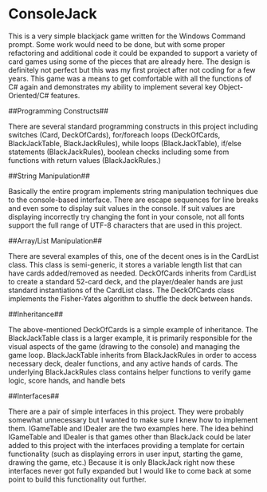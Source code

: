 # ConsoleJack

This is a very simple blackjack game written for the Windows Command prompt. Some work would need to be done, but with some proper refactoring and additional code it could be expanded to support a variety of card games using some of the pieces that are already here.  The design is definitely not perfect but this was my first project after not coding for a few years. This game was a means to get comfortable with all the functions of C# again and demonstrates my ability to implement several key Object-Oriented/C# features.

##Programming Constructs##

There are several standard programming constructs in this project including switches (Card, DeckOfCards), for/foreach loops (DeckOfCards, BlackJackTable, BlackJackRules), while loops (BlackJackTable), if/else statements (BlackJackRules), boolean checks including some from functions with return values (BlackJackRules.)

##String Manipulation##

Basically the entire program implements string manipulation techniques due to the console-based interface.  There are escape sequences for line breaks and even some to display suit values in the console.  If suit values are displaying incorrectly try changing the font in your console, not all fonts support the full range of UTF-8 characters that are used in this project.

##Array/List Manipulation##

There are several examples of this, one of the decent ones is in the CardList class.  This class is semi-generic, it stores a variable length list that can have cards added/removed as needed.  DeckOfCards inherits from CardList to create a standard 52-card deck, and the player/dealer hands are just standard instantiations of the CardList class.  The DeckOfCards class implements the Fisher-Yates algorithm to shuffle the deck between hands.

##Inheritance##

The above-mentioned DeckOfCards is a simple example of inheritance.  The BlackJackTable class is a larger example, it is primarily responsible for the visual aspects of the game (drawing to the console) and managing the game loop.  BlackJackTable inherits from BlackJackRules in order to access necessary deck, dealer functions, and any active hands of cards.  The underlying BlackJackRules class contains helper functions to verify game logic, score hands, and handle bets

##Interfaces##

There are a pair of simple interfaces in this project.  They were probably somewhat unnecessary but I wanted to make sure I knew how to implement them.  IGameTable and IDealer are the two examples here.  The idea behind IGameTable and IDealer is that games other than BlackJack could be later added to this project with the interfaces providing a template for certain functionality (such as displaying errors in user input, starting the game, drawing the game, etc.)  Because it is only BlackJack right now these interfaces never got fully expanded but I would like to come back at some point to build this functionality out further.
